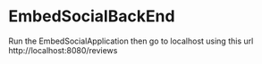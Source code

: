# EmbedSocialBackEnd
Run the EmbedSocialApplication then go to localhost using this url http://localhost:8080/reviews
